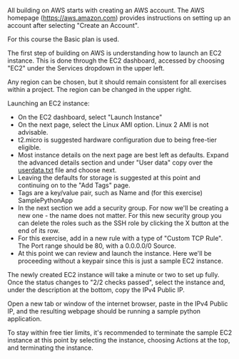 All building on AWS starts with creating an AWS account. The AWS homepage (https://aws.amazon.com) provides instructions on setting up an account after selecting "Create an Account".
  
  For this course the Basic plan is used.

The first step of building on AWS is understanding how to launch an EC2 instance. This is done through the EC2 dashboard, accessed by choosing "EC2" under the Services dropdown in the upper left.

Any region can be chosen, but it should remain consistent for all exercises within a project. The region can be changed in the upper right.

Launching an EC2 instance:
* On the EC2 dashboard, select "Launch Instance"
* On the next page, select the Linux AMI option. Linux 2 AMI is not advisable.
* t2.micro is suggested hardware configuration due to being free-tier eligible.
* Most instance details on the next page are best left as defaults. Expand the advanced details section and under "User data" copy over the [userdata.txt](https://github.com/charlesrharrington/Learning/blob/master/aws/edx/userdata.txt) file and choose next.
* Leaving the defaults for storage is suggested at this point and continuing on to the "Add Tags" page.
* Tags are a key/value pair, such as Name and (for this exercise) SamplePythonApp
* In the next section we add a security group. For now we'll be creating a new one - the name does not matter. For this new security group you can delete the roles such as the SSH role by clicking the X button at the end of its row.
* For this exercise, add in a new rule with a type of "Custom TCP Rule". The Port range should be 80, with a 0.0.0.0/0 Source.
* At this point we can review and launch the instance. Here we'll be proceeding without a keypair since this is just a sample EC2 instance.

The newly created EC2 instance will take a minute or two to set up fully. Once the status changes to "2/2 checks passed", select the instance and, under the description at the bottom, copy the IPv4 Public IP.

Open a new tab or window of the internet browser, paste in the IPv4 Public IP, and the resulting webpage should be running a sample python application.

To stay within free tier limits, it's recommended to terminate the sample EC2 instance at this point by selecting the instance, choosing Actions at the top, and terminating the instance.
